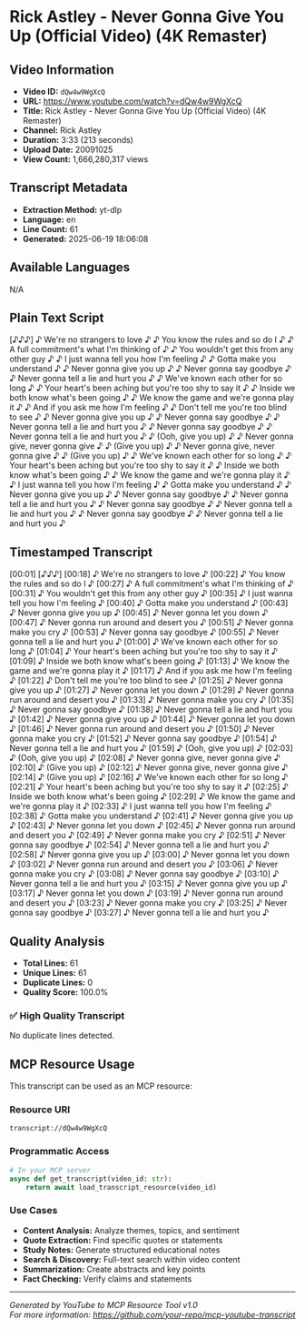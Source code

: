 # Rick Astley - Never Gonna Give You Up (Official Video) (4K Remaster)

## Video Information

- **Video ID:** `dQw4w9WgXcQ`
- **URL:** https://www.youtube.com/watch?v=dQw4w9WgXcQ
- **Title:** Rick Astley - Never Gonna Give You Up (Official Video) (4K Remaster)
- **Channel:** Rick Astley
- **Duration:** 3:33 (213 seconds)
- **Upload Date:** 20091025
- **View Count:** 1,666,280,317 views

## Transcript Metadata

- **Extraction Method:** yt-dlp
- **Language:** en
- **Line Count:** 61
- **Generated:** 2025-06-19 18:06:08

## Available Languages

N/A

## Plain Text Script

[♪♪♪] ♪ We're no strangers to love ♪ ♪ You know the rules and so do I ♪ ♪ A full commitment's what I'm thinking of ♪ ♪ You wouldn't get this from any other guy ♪ ♪ I just wanna tell you how I'm feeling ♪ ♪ Gotta make you understand ♪ ♪ Never gonna give you up ♪ ♪ Never gonna say goodbye ♪ ♪ Never gonna tell a lie and hurt you ♪ ♪ We've known each other for so long ♪ ♪ Your heart's been aching but you're too shy to say it ♪ ♪ Inside we both know what's been going ♪ ♪ We know the game and we're gonna play it ♪ ♪ And if you ask me how I'm feeling ♪ ♪ Don't tell me you're too blind to see ♪ ♪ Never gonna give you up ♪ ♪ Never gonna say goodbye ♪ ♪ Never gonna tell a lie and hurt you ♪ ♪ Never gonna say goodbye ♪ ♪ Never gonna tell a lie and hurt you ♪ ♪ (Ooh, give you up) ♪ ♪ Never gonna give, never gonna give ♪ ♪ (Give you up) ♪ ♪ Never gonna give, never gonna give ♪ ♪ (Give you up) ♪ ♪ We've known each other for so long ♪ ♪ Your heart's been aching but you're too shy to say it ♪ ♪ Inside we both know what's been going ♪ ♪ We know the game and we're gonna play it ♪ ♪ I just wanna tell you how I'm feeling ♪ ♪ Gotta make you understand ♪ ♪ Never gonna give you up ♪ ♪ Never gonna say goodbye ♪ ♪ Never gonna tell a lie and hurt you ♪ ♪ Never gonna say goodbye ♪ ♪ Never gonna tell a lie and hurt you ♪ ♪ Never gonna say goodbye ♪ ♪ Never gonna tell a lie and hurt you ♪

## Timestamped Transcript

[00:01] [♪♪♪]
[00:18] ♪ We're no strangers to love ♪
[00:22] ♪ You know the rules and so do I ♪
[00:27] ♪ A full commitment's what I'm thinking of ♪
[00:31] ♪ You wouldn't get this from any other guy ♪
[00:35] ♪ I just wanna tell you how I'm feeling ♪
[00:40] ♪ Gotta make you understand ♪
[00:43] ♪ Never gonna give you up ♪
[00:45] ♪ Never gonna let you down ♪
[00:47] ♪ Never gonna run around and desert you ♪
[00:51] ♪ Never gonna make you cry ♪
[00:53] ♪ Never gonna say goodbye ♪
[00:55] ♪ Never gonna tell a lie and hurt you ♪
[01:00] ♪ We've known each other for so long ♪
[01:04] ♪ Your heart's been aching but you're too shy to say it ♪
[01:09] ♪ Inside we both know what's been going ♪
[01:13] ♪ We know the game and we're gonna play it ♪
[01:17] ♪ And if you ask me how I'm feeling ♪
[01:22] ♪ Don't tell me you're too blind to see ♪
[01:25] ♪ Never gonna give you up ♪
[01:27] ♪ Never gonna let you down ♪
[01:29] ♪ Never gonna run around and desert you ♪
[01:33] ♪ Never gonna make you cry ♪
[01:35] ♪ Never gonna say goodbye ♪
[01:38] ♪ Never gonna tell a lie and hurt you ♪
[01:42] ♪ Never gonna give you up ♪
[01:44] ♪ Never gonna let you down ♪
[01:46] ♪ Never gonna run around and desert you ♪
[01:50] ♪ Never gonna make you cry ♪
[01:52] ♪ Never gonna say goodbye ♪
[01:54] ♪ Never gonna tell a lie and hurt you ♪
[01:59] ♪ (Ooh, give you up) ♪
[02:03] ♪ (Ooh, give you up) ♪
[02:08] ♪ Never gonna give, never gonna give ♪
[02:10] ♪ (Give you up) ♪
[02:12] ♪ Never gonna give, never gonna give ♪
[02:14] ♪ (Give you up) ♪
[02:16] ♪ We've known each other for so long ♪
[02:21] ♪ Your heart's been aching but you're too shy to say it ♪
[02:25] ♪ Inside we both know what's been going ♪
[02:29] ♪ We know the game and we're gonna play it ♪
[02:33] ♪ I just wanna tell you how I'm feeling ♪
[02:38] ♪ Gotta make you understand ♪
[02:41] ♪ Never gonna give you up ♪
[02:43] ♪ Never gonna let you down ♪
[02:45] ♪ Never gonna run around and desert you ♪
[02:49] ♪ Never gonna make you cry ♪
[02:51] ♪ Never gonna say goodbye ♪
[02:54] ♪ Never gonna tell a lie and hurt you ♪
[02:58] ♪ Never gonna give you up ♪
[03:00] ♪ Never gonna let you down ♪
[03:02] ♪ Never gonna run around and desert you ♪
[03:06] ♪ Never gonna make you cry ♪
[03:08] ♪ Never gonna say goodbye ♪
[03:10] ♪ Never gonna tell a lie and hurt you ♪
[03:15] ♪ Never gonna give you up ♪
[03:17] ♪ Never gonna let you down ♪
[03:19] ♪ Never gonna run around and desert you ♪
[03:23] ♪ Never gonna make you cry ♪
[03:25] ♪ Never gonna say goodbye ♪
[03:27] ♪ Never gonna tell a lie and hurt you ♪


## Quality Analysis

- **Total Lines:** 61
- **Unique Lines:** 61
- **Duplicate Lines:** 0
- **Quality Score:** 100.0%

### ✅ High Quality Transcript

No duplicate lines detected.



## MCP Resource Usage

This transcript can be used as an MCP resource:

### Resource URI
```
transcript://dQw4w9WgXcQ
```

### Programmatic Access
```python
# In your MCP server
async def get_transcript(video_id: str):
    return await load_transcript_resource(video_id)
```

### Use Cases
- **Content Analysis:** Analyze themes, topics, and sentiment
- **Quote Extraction:** Find specific quotes or statements  
- **Study Notes:** Generate structured educational notes
- **Search & Discovery:** Full-text search within video content
- **Summarization:** Create abstracts and key points
- **Fact Checking:** Verify claims and statements

---

*Generated by YouTube to MCP Resource Tool v1.0*  
*For more information: https://github.com/your-repo/mcp-youtube-transcript*
